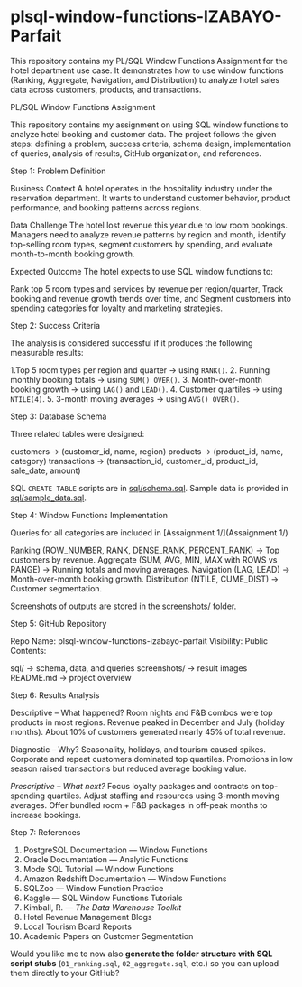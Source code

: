 # plsql-window-functions-IZABAYO-Parfait
This repository contains my PL/SQL Window Functions Assignment for the hotel department use case. It demonstrates how to use window functions (Ranking, Aggregate, Navigation, and Distribution) to analyze hotel sales data across customers, products, and transactions.


 PL/SQL Window Functions Assignment

This repository contains my assignment on using SQL window functions to analyze hotel booking and customer data.
The project follows the given steps: defining a problem, success criteria, schema design, implementation of queries, analysis of results, GitHub organization, and references.


 Step 1: Problem Definition 

Business Context
A hotel operates in the hospitality industry under the reservation department. It wants to understand customer behavior, product performance, and booking patterns across regions.

Data Challenge
The hotel lost revenue this year due to low room bookings. Managers need to analyze revenue patterns by region and month, identify top-selling room types, segment customers by spending, and evaluate month-to-month booking growth.

Expected Outcome
The hotel expects to use SQL window functions to:

 Rank top 5 room types and services by revenue per region/quarter,
 Track booking and revenue growth trends over time, and
 Segment customers into spending categories for loyalty and marketing strategies.


Step 2: Success Criteria 

The analysis is considered successful if it produces the following measurable results:

1.Top 5 room types per region and quarter → using `RANK()`.
2. Running monthly booking totals → using `SUM() OVER()`.
3. Month-over-month booking growth → using `LAG()` and `LEAD()`.
4. Customer quartiles → using `NTILE(4)`.
5. 3-month moving averages → using `AVG() OVER()`.


 Step 3: Database Schema 

Three related tables were designed:

customers → (customer_id, name, region)
products → (product_id, name, category)
  transactions → (transaction_id, customer_id, product_id, sale_date, amount)

SQL `CREATE TABLE` scripts are in [sql/schema.sql](sql/schema.sql).
Sample data is provided in [sql/sample_data.sql](sql/sample_data.sql).



 Step 4: Window Functions Implementation 

Queries for all categories are included in [Assaignment 1/](Assaignment 1/)


 Ranking (ROW_NUMBER, RANK, DENSE_RANK, PERCENT_RANK) → Top customers by revenue.
 Aggregate (SUM, AVG, MIN, MAX with ROWS vs RANGE) → Running totals and moving averages.
 Navigation (LAG, LEAD) → Month-over-month booking growth.
 Distribution (NTILE, CUME_DIST) → Customer segmentation.

Screenshots of outputs are stored in the [screenshots/](screenshoot/) folder.



 Step 5: GitHub Repository 

 Repo Name: plsql-window-functions-izabayo-parfait
 Visibility: Public
 Contents:

   sql/ → schema, data, and queries
   screenshots/ → result images
   README.md → project overview

 Step 6: Results Analysis 

Descriptive – What happened?
Room nights and F&B combos were top products in most regions. Revenue peaked in December and July (holiday months). About 10% of customers generated nearly 45% of total revenue.

Diagnostic – Why?
Seasonality, holidays, and tourism caused spikes. Corporate and repeat customers dominated top quartiles. Promotions in low season raised transactions but reduced average booking value.

*Prescriptive – What next?*
Focus loyalty packages and contracts on top-spending quartiles. Adjust staffing and resources using 3-month moving averages. Offer bundled room + F&B packages in off-peak months to increase bookings.

 Step 7: References 

1. PostgreSQL Documentation — Window Functions
2. Oracle Documentation — Analytic Functions
3. Mode SQL Tutorial — Window Functions
4. Amazon Redshift Documentation — Window Functions
5. SQLZoo — Window Function Practice
6. Kaggle — SQL Window Functions Tutorials
7. Kimball, R. — *The Data Warehouse Toolkit*
8. Hotel Revenue Management Blogs
9. Local Tourism Board Reports
10. Academic Papers on Customer Segmentation


Would you like me to now also **generate the folder structure with SQL script stubs** (`01_ranking.sql`, `02_aggregate.sql`, etc.) so you can upload them directly to your GitHub?
